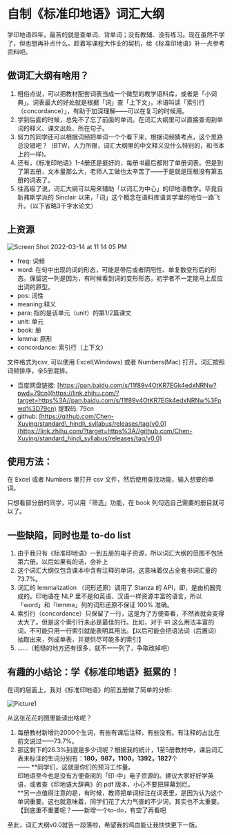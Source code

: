 # 自制《标准印地语》词汇大纲

学印地语四年，最苦的就是查单词、背单词；没有教辅、没有练习。现在虽然不学了，但也想再补点什么。趁着写课程大作业的契机，给《标准印地语》补一点参考资料吧。

## 做词汇大纲有啥用？

1.  粗俗点说，可以把教材配套词表当成一个微型的教学语料库，或者是「小词典」。词表最大的好处就是根据「词」查「上下文」，术语叫读「索引行（concordance）」，有助于加深理解——可以在复习的时候用。
2.  学到后面的时候，总免不了忘了前面的单词。在词汇大纲里可以直接查询到单词的释义、课文出处、所在句子。
3.  努力的同学还可以根据词频把单词一个个看下来，根据词频猜考点，这个思路总没错吧？（BTW，人力所限，词汇大纲里的中文释义没什么特别的，和书本上的一样)。
4.  还有，《标准印地语》1-4册还是挺好的，每册书最后都附了单册词表。但是到了第五册，文本量那么大，老师人工做也太辛苦了——于是就是压根没有第五册的词表了。
5.  往高级了说，词汇大纲可以用来辅助「以词汇为中心」的印地语教学。毕竟自新弗斯学派的 Sinclair 以来，「词」这个概念在语料库语言学里的地位一路飞升。（以下省略3千字水论文）

## 上资源

![Screen Shot 2022-03-14 at 11 14 05 PM](https://user-images.githubusercontent.com/73060662/158202671-3b32e90c-386b-4139-aaf8-8ba05ceaaa4c.jpg)

-   freq: 词频
-   word: 在句中出现的词的形态，可能是带后或者阴阳性、单复数变形后的形态。保留这一列是因为，有时候看到词的变形形态，初学者不一定能马上反应出词的原型。
-   pos: 词性
-   meaning:释义
-   para: 指的是该单元（unit）的第1/2篇课文
-   unit: 单元
-   book: 册
-   lemma: 原形
-   concordance: 索引行（上下文）

文件格式为csv, 可以使用 Excel(Windows) 或者 Numbers(Mac) 打开。词汇按照词频排序，全5册混排。

-   百度网盘链接: [https://pan.baidu.com/s/11f89v4OtKR7EGk4edxNRNw?pwd=79cn](https://link.zhihu.com/?target=https%3A//pan.baidu.com/s/11f89v4OtKR7EGk4edxNRNw%3Fpwd%3D79cn) 提取码: 79cn
-   github: [https://github.com/Chen-Xuying/standard\_hindi\_syllabus/releases/tag/v0.0](https://link.zhihu.com/?target=https%3A//github.com/Chen-Xuying/standard_hindi_syllabus/releases/tag/v0.0)

## 使用方法：

在 Excel 或者 Numbers 里打开 csv 文件，然后使用查找功能，输入想要的单词。

只想看部分册的同学，可以用「筛选」功能，在 book 列勾选自己需要的册目就可以了。

## 一些缺陷，同时也是 to-do list

1.  由于我只有《标准印地语》一到五册的电子资源，所以词汇大纲的范围不包括第六册。以后如果有的话，会补上
2.  这个词汇大纲仅包含课本中含有注释的单词，这意味着仅占全套书词汇量的 73.7%。
3.  词汇的 lemmalization （词形还原）调用了 Stanza 的 API，即，是由机器完成的。印地语在 NLP 里不是和英语、汉语一样资源丰富的语言，所以「word」和「lemma」列的词形还原不保证 100% 准确。
4.  索引行（concordance）只保留了一行，这是为了方便查看，不然表就会变得太大了。但是这个索引行未必是最佳的行。比如，对于 का 这么用法丰富的词，不可能只用一行索引就能表明其用法。【以后可能会把语法词（后置词）抽取出来，列成单表，并提供尽可能多的索引】
5.  ……（粗糙的地方还有很多，就不一一列了，争取改掉吧）

## 有趣的小结论：学《标准印地语》挺累的！

在词的层面上，我对《标准印地语》的前五册做了简单的分析:

![Picture1](https://user-images.githubusercontent.com/73060662/158202624-65fe8cba-d1d7-4323-886a-31ed198e03af.png)

从这张花花的图里能读出啥呢？

1.  每册教材新增约2000个生词，有些有课后注释，有些没有。有注释的占比在前文说过——73.7%。
2.  那这剩下的26.3%到底是多少词呢？根据我的统计，1至5册教材中，课后词汇表未标注的生词分别有：**180，987，1100，1392，1827**个  
    —— **同学们，这就是你们的预习工作量。  
    印地语至今也是没有方便查阅的「印-中」电子资源的。建议大家好好学英语，或者查《印地语大辞典》的 pdf 版本，小心不要把屏幕划烂。  
    **另一点值得注意的是，有时候，教师把单词标注在词表里，是因为认为这个单词重要。这也就意味着，同学们花了大力气查的不少词，其实也不太重要。【到底重不重要呢？——新增一个to-do，有空了再看吧

至此，词汇大纲v0.0就告一段落啦，希望我的鸡血能让我快快更下一版。

